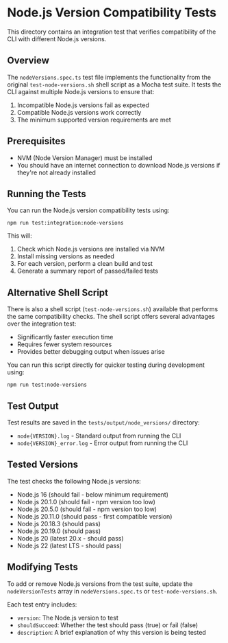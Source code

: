 # Node.js Version Compatibility Tests

This directory contains an integration test that verifies compatibility of the CLI with different Node.js versions.

## Overview

The `nodeVersions.spec.ts` test file implements the functionality from the original `test-node-versions.sh` shell script as a Mocha test suite. It tests the CLI against multiple Node.js versions to ensure that:

1. Incompatible Node.js versions fail as expected
2. Compatible Node.js versions work correctly
3. The minimum supported version requirements are met

## Prerequisites

- NVM (Node Version Manager) must be installed
- You should have an internet connection to download Node.js versions if they're not already installed

## Running the Tests

You can run the Node.js version compatibility tests using:

```
npm run test:integration:node-versions
```

This will:
1. Check which Node.js versions are installed via NVM
2. Install missing versions as needed
3. For each version, perform a clean build and test
4. Generate a summary report of passed/failed tests

## Alternative Shell Script

There is also a shell script (`test-node-versions.sh`) available that performs the same compatibility checks. The shell script offers several advantages over the integration test:
- Significantly faster execution time
- Requires fewer system resources
- Provides better debugging output when issues arise

You can run this script directly for quicker testing during development using:

```
npm run test:node-versions
```

## Test Output

Test results are saved in the `tests/output/node_versions/` directory:
- `node{VERSION}.log` - Standard output from running the CLI
- `node{VERSION}_error.log` - Error output from running the CLI

## Tested Versions

The test checks the following Node.js versions:
- Node.js 16 (should fail - below minimum requirement)
- Node.js 20.1.0 (should fail - npm version too low)
- Node.js 20.5.0 (should fail - npm version too low)
- Node.js 20.11.0 (should pass - first compatible version)
- Node.js 20.18.3 (should pass)
- Node.js 20.19.0 (should pass)
- Node.js 20 (latest 20.x - should pass)
- Node.js 22 (latest LTS - should pass)

## Modifying Tests

To add or remove Node.js versions from the test suite, update the `nodeVersionTests` array in `nodeVersions.spec.ts` or `test-node-versions.sh`.

Each test entry includes:
- `version`: The Node.js version to test
- `shouldSucceed`: Whether the test should pass (true) or fail (false)
- `description`: A brief explanation of why this version is being tested
